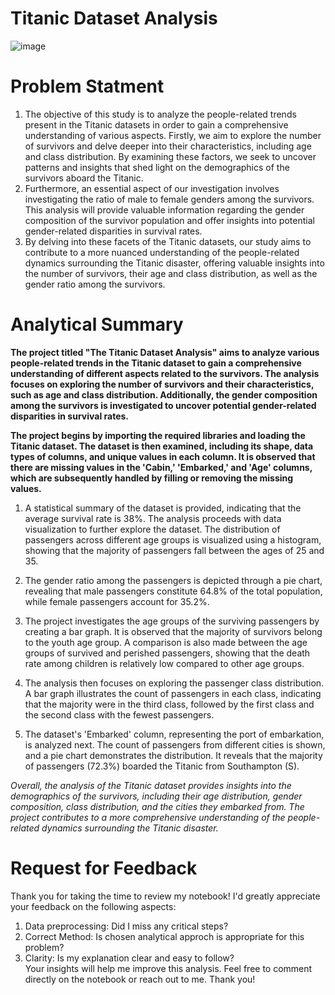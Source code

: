 # Titanic Dataset Analysis

![image](https://github.com/Shifanaaz125/EDA-Titanic/assets/120267469/cd41af2a-22d8-46db-b2e2-6d6401b7ba24)


# Problem Statment
1) The objective of this study is to analyze the people-related trends present in the Titanic datasets in order to gain a comprehensive understanding of various aspects. Firstly, we aim to explore the number of survivors and delve deeper into their characteristics, including age and class distribution. By examining these factors, we seek to uncover patterns and insights that shed light on the demographics of the survivors aboard the Titanic.
2) Furthermore, an essential aspect of our investigation involves investigating the ratio of male to female genders among the survivors. This analysis will provide valuable information regarding the gender composition of the survivor population and offer insights into potential gender-related disparities in survival rates.
3) By delving into these facets of the Titanic datasets, our study aims to contribute to a more nuanced understanding of the people-related dynamics surrounding the Titanic disaster, offering valuable insights into the number of survivors, their age and class distribution, as well as the gender ratio among the survivors.

# Analytical Summary
**The project titled "The Titanic Dataset Analysis" aims to analyze various people-related trends in the Titanic dataset to gain a comprehensive understanding of different aspects related to the survivors. The analysis focuses on exploring the number of survivors and their characteristics, such as age and class distribution. Additionally, the gender composition among the survivors is investigated to uncover potential gender-related disparities in survival rates.**

**The project begins by importing the required libraries and loading the Titanic dataset. The dataset is then examined, including its shape, data types of columns, and unique values in each column. It is observed that there are missing values in the 'Cabin,' 'Embarked,' and 'Age' columns, which are subsequently handled by filling or removing the missing values.**

1. A statistical summary of the dataset is provided, indicating that the average survival rate is 38%. The analysis proceeds with data visualization to further explore the dataset. The distribution of passengers across different age groups is visualized using a histogram, showing that the majority of passengers fall between the ages of 25 and 35.

2. The gender ratio among the passengers is depicted through a pie chart, revealing that male passengers constitute 64.8% of the total population, while female passengers account for 35.2%.

3. The project investigates the age groups of the surviving passengers by creating a bar graph. It is observed that the majority of survivors belong to the youth age group. A comparison is also made between the age groups of survived and perished passengers, showing that the death rate among children is relatively low compared to other age groups.

4. The analysis then focuses on exploring the passenger class distribution. A bar graph illustrates the count of passengers in each class, indicating that the majority were in the third class, followed by the first class and the second class with the fewest passengers.

5. The dataset's 'Embarked' column, representing the port of embarkation, is analyzed next. The count of passengers from different cities is shown, and a pie chart demonstrates the distribution. It reveals that the majority of passengers (72.3%) boarded the Titanic from Southampton (S).

*Overall, the analysis of the Titanic dataset provides insights into the demographics of the survivors, including their age distribution, gender composition, class distribution, and the cities they embarked from. The project contributes to a more comprehensive understanding of the people-related dynamics surrounding the Titanic disaster.*

# Request for Feedback
Thank you for taking the time to review my notebook! I'd greatly appreciate your feedback on the following aspects:

1. Data preprocessing: Did I miss any critical steps?
2. Correct Method: Is chosen analytical approch is appropriate for this problem?
3. Clarity: Is my explanation clear and easy to follow?  
Your insights will help me improve this analysis. Feel free to comment directly on the notebook or reach out to me. Thank you!
